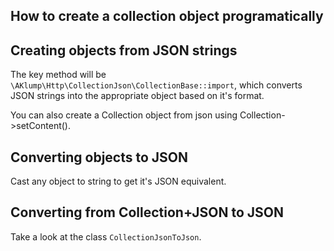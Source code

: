 ## How to create a collection object programatically

## Creating objects from JSON strings

The key method will be `\AKlump\Http\CollectionJson\CollectionBase::import`, which converts JSON strings into the appropriate object based on it's format.

You can also create a Collection object from json using Collection->setContent().

## Converting objects to JSON

Cast any object to string to get it's JSON equivalent.

## Converting from Collection+JSON to JSON

Take a look at the class `CollectionJsonToJson`.
